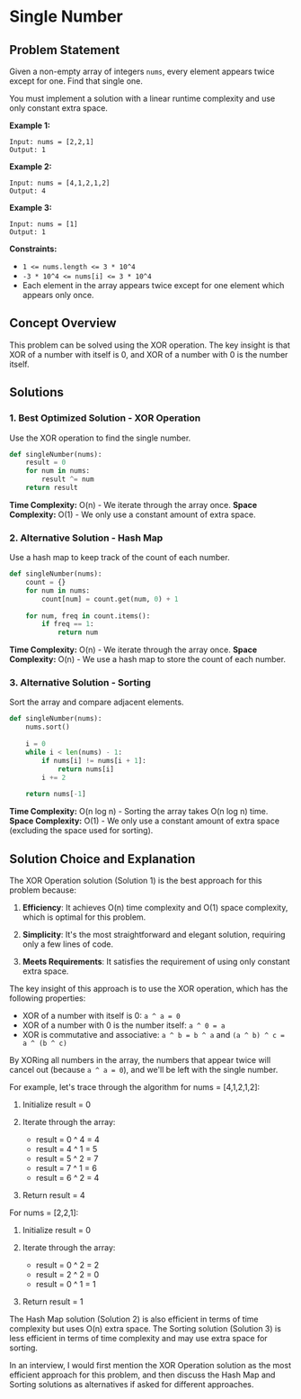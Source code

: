 # Single Number

## Problem Statement

Given a non-empty array of integers `nums`, every element appears twice except for one. Find that single one.

You must implement a solution with a linear runtime complexity and use only constant extra space.

**Example 1:**
```
Input: nums = [2,2,1]
Output: 1
```

**Example 2:**
```
Input: nums = [4,1,2,1,2]
Output: 4
```

**Example 3:**
```
Input: nums = [1]
Output: 1
```

**Constraints:**
- `1 <= nums.length <= 3 * 10^4`
- `-3 * 10^4 <= nums[i] <= 3 * 10^4`
- Each element in the array appears twice except for one element which appears only once.

## Concept Overview

This problem can be solved using the XOR operation. The key insight is that XOR of a number with itself is 0, and XOR of a number with 0 is the number itself.

## Solutions

### 1. Best Optimized Solution - XOR Operation

Use the XOR operation to find the single number.

```python
def singleNumber(nums):
    result = 0
    for num in nums:
        result ^= num
    return result
```

**Time Complexity:** O(n) - We iterate through the array once.
**Space Complexity:** O(1) - We only use a constant amount of extra space.

### 2. Alternative Solution - Hash Map

Use a hash map to keep track of the count of each number.

```python
def singleNumber(nums):
    count = {}
    for num in nums:
        count[num] = count.get(num, 0) + 1
    
    for num, freq in count.items():
        if freq == 1:
            return num
```

**Time Complexity:** O(n) - We iterate through the array once.
**Space Complexity:** O(n) - We use a hash map to store the count of each number.

### 3. Alternative Solution - Sorting

Sort the array and compare adjacent elements.

```python
def singleNumber(nums):
    nums.sort()
    
    i = 0
    while i < len(nums) - 1:
        if nums[i] != nums[i + 1]:
            return nums[i]
        i += 2
    
    return nums[-1]
```

**Time Complexity:** O(n log n) - Sorting the array takes O(n log n) time.
**Space Complexity:** O(1) - We only use a constant amount of extra space (excluding the space used for sorting).

## Solution Choice and Explanation

The XOR Operation solution (Solution 1) is the best approach for this problem because:

1. **Efficiency**: It achieves O(n) time complexity and O(1) space complexity, which is optimal for this problem.

2. **Simplicity**: It's the most straightforward and elegant solution, requiring only a few lines of code.

3. **Meets Requirements**: It satisfies the requirement of using only constant extra space.

The key insight of this approach is to use the XOR operation, which has the following properties:
- XOR of a number with itself is 0: `a ^ a = 0`
- XOR of a number with 0 is the number itself: `a ^ 0 = a`
- XOR is commutative and associative: `a ^ b = b ^ a` and `(a ^ b) ^ c = a ^ (b ^ c)`

By XORing all numbers in the array, the numbers that appear twice will cancel out (because `a ^ a = 0`), and we'll be left with the single number.

For example, let's trace through the algorithm for nums = [4,1,2,1,2]:

1. Initialize result = 0

2. Iterate through the array:
   - result = 0 ^ 4 = 4
   - result = 4 ^ 1 = 5
   - result = 5 ^ 2 = 7
   - result = 7 ^ 1 = 6
   - result = 6 ^ 2 = 4

3. Return result = 4

For nums = [2,2,1]:

1. Initialize result = 0

2. Iterate through the array:
   - result = 0 ^ 2 = 2
   - result = 2 ^ 2 = 0
   - result = 0 ^ 1 = 1

3. Return result = 1

The Hash Map solution (Solution 2) is also efficient in terms of time complexity but uses O(n) extra space. The Sorting solution (Solution 3) is less efficient in terms of time complexity and may use extra space for sorting.

In an interview, I would first mention the XOR Operation solution as the most efficient approach for this problem, and then discuss the Hash Map and Sorting solutions as alternatives if asked for different approaches.

